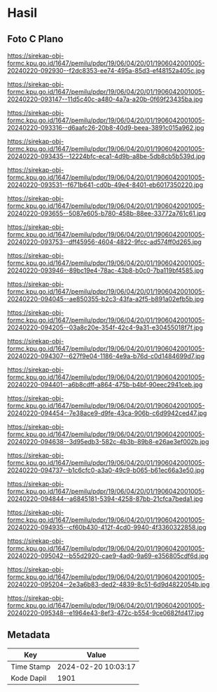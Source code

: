 # Hasil

## Foto C Plano

https://sirekap-obj-formc.kpu.go.id/1647/pemilu/pdpr/19/06/04/20/01/1906042001005-20240220-092930--f2dc8353-ee74-495a-85d3-ef48152a405c.jpg

https://sirekap-obj-formc.kpu.go.id/1647/pemilu/pdpr/19/06/04/20/01/1906042001005-20240220-093147--11d5c40c-a480-4a7a-a20b-0f69f23435ba.jpg

https://sirekap-obj-formc.kpu.go.id/1647/pemilu/pdpr/19/06/04/20/01/1906042001005-20240220-093316--d6aafc26-20b8-40d9-beea-3891c015a962.jpg

https://sirekap-obj-formc.kpu.go.id/1647/pemilu/pdpr/19/06/04/20/01/1906042001005-20240220-093435--12224bfc-eca1-4d9b-a8be-5db8cb5b539d.jpg

https://sirekap-obj-formc.kpu.go.id/1647/pemilu/pdpr/19/06/04/20/01/1906042001005-20240220-093531--f671b641-cd0b-49e4-8401-eb6017350220.jpg

https://sirekap-obj-formc.kpu.go.id/1647/pemilu/pdpr/19/06/04/20/01/1906042001005-20240220-093655--5087e605-b780-458b-88ee-33772a761c61.jpg

https://sirekap-obj-formc.kpu.go.id/1647/pemilu/pdpr/19/06/04/20/01/1906042001005-20240220-093753--dff45956-4604-4822-9fcc-ad574ff0d265.jpg

https://sirekap-obj-formc.kpu.go.id/1647/pemilu/pdpr/19/06/04/20/01/1906042001005-20240220-093946--89bc19e4-78ac-43b8-b0c0-7ba119bf4585.jpg

https://sirekap-obj-formc.kpu.go.id/1647/pemilu/pdpr/19/06/04/20/01/1906042001005-20240220-094045--ae850355-b2c3-43fa-a2f5-b891a02efb5b.jpg

https://sirekap-obj-formc.kpu.go.id/1647/pemilu/pdpr/19/06/04/20/01/1906042001005-20240220-094205--03a8c20e-354f-42c4-9a31-e30455018f7f.jpg

https://sirekap-obj-formc.kpu.go.id/1647/pemilu/pdpr/19/06/04/20/01/1906042001005-20240220-094307--627f9e04-1186-4e9a-b76d-c0d1484699d7.jpg

https://sirekap-obj-formc.kpu.go.id/1647/pemilu/pdpr/19/06/04/20/01/1906042001005-20240220-094401--a6b8cdff-a864-475b-b4bf-90eec2941ceb.jpg

https://sirekap-obj-formc.kpu.go.id/1647/pemilu/pdpr/19/06/04/20/01/1906042001005-20240220-094454--7e38ace9-d9fe-43ca-906b-c6d9942ced47.jpg

https://sirekap-obj-formc.kpu.go.id/1647/pemilu/pdpr/19/06/04/20/01/1906042001005-20240220-094638--3d95edb3-582c-4b3b-89b8-e26ae3ef002b.jpg

https://sirekap-obj-formc.kpu.go.id/1647/pemilu/pdpr/19/06/04/20/01/1906042001005-20240220-094737--b1c6cfc0-a3a0-49c9-b065-b61ec66a3e50.jpg

https://sirekap-obj-formc.kpu.go.id/1647/pemilu/pdpr/19/06/04/20/01/1906042001005-20240220-094844--a6845181-5394-4258-87bb-21cfca7beda1.jpg

https://sirekap-obj-formc.kpu.go.id/1647/pemilu/pdpr/19/06/04/20/01/1906042001005-20240220-094935--cf60b430-412f-4cd0-9940-4f3360322858.jpg

https://sirekap-obj-formc.kpu.go.id/1647/pemilu/pdpr/19/06/04/20/01/1906042001005-20240220-095042--b55d2920-cae9-4ad0-9a69-e356805cdf6d.jpg

https://sirekap-obj-formc.kpu.go.id/1647/pemilu/pdpr/19/06/04/20/01/1906042001005-20240220-095204--2e3a6b83-ded2-4839-8c51-6d9d4822054b.jpg

https://sirekap-obj-formc.kpu.go.id/1647/pemilu/pdpr/19/06/04/20/01/1906042001005-20240220-095348--e1964e43-8ef3-472c-b554-9ce0682fd417.jpg


## Metadata

| Key        | Value               |
| ---------- | ------------------- |
| Time Stamp | 2024-02-20 10:03:17 |
| Kode Dapil | 1901                |



